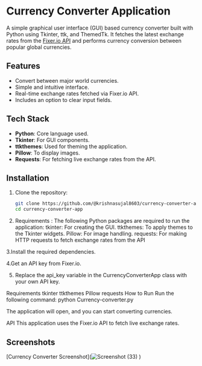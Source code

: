 # Currency Converter Application

A simple graphical user interface (GUI) based currency converter built with Python using Tkinter, ttk, and ThemedTk. It fetches the latest exchange rates from the [Fixer.io API](https://fixer.io/) and performs currency conversion between popular global currencies.

## Features
- Convert between major world currencies.
- Simple and intuitive interface.
- Real-time exchange rates fetched via Fixer.io API.
- Includes an option to clear input fields.

## Tech Stack
- **Python**: Core language used.
- **Tkinter**: For GUI components.
- **ttkthemes**: Used for theming the application.
- **Pillow**: To display images.
- **Requests**: For fetching live exchange rates from the API.

## Installation

1. Clone the repository:
   ```bash
   git clone https://github.com/@krishnasujal8603/currency-converter-app.git
   cd currency-converter-app
   
2. Requirements :
The following Python packages are required to run the application:
tkinter: For creating the GUI.
ttkthemes: To apply themes to the Tkinter widgets.
Pillow: For image handling.
requests: For making HTTP requests to fetch exchange rates from the API

3.Install the required dependencies.

4.Get an API key from Fixer.io.

5. Replace the api_key variable in the CurrencyConverterApp class with your own API key.

Requirements
tkinter
ttkthemes
Pillow
requests
How to Run
Run the following command:
python Currency-converter.py

The application will open, and you can start converting currencies.

API
This application uses the Fixer.io API to fetch live exchange rates.

## Screenshots


[Currency Converter Screenshot](![Screenshot (33)](https://github.com/user-attachments/assets/74383077-f9c9-4e26-abcd-5759ef73d1bc)
)

